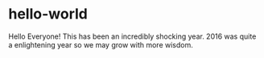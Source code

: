 # hello-world
Hello Everyone! This has been an incredibly shocking year. 2016 was quite a enlightening year so we may grow with more wisdom. 
